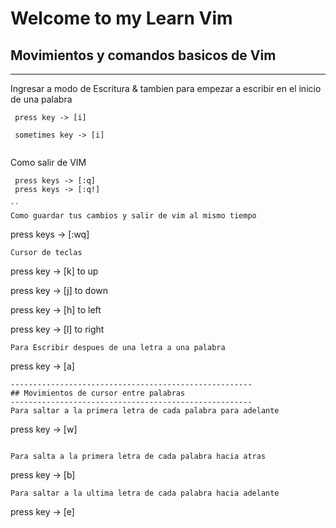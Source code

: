 # Welcome to my Learn Vim

## Movimientos y comandos basicos de Vim
------------------------------------------------------
Ingresar a modo de Escritura & tambien para empezar a escribir en el inicio de una palabra

```
 press key -> [i] 

 sometimes key -> [i] 
 
```
Como salir de VIM 

``` 
 press keys -> [:q] 
 press keys -> [:q!]

``
Como guardar tus cambios y salir de vim al mismo tiempo 

```
 press keys -> [:wq]

```
Cursor de teclas

```
press key -> [k] to up

press key -> [j] to down

press key -> [h] to left

press key -> [l] to right

```
Para Escribir despues de una letra a una palabra

```
press key -> [a]

```
------------------------------------------------------
## Movimientos de cursor entre palabras
------------------------------------------------------
Para saltar a la primera letra de cada palabra para adelante

```
press key -> [w]

```

Para salta a la primera letra de cada palabra hacia atras

```
press key -> [b]

```
Para saltar a la ultima letra de cada palabra hacia adelante

```
press key -> [e]

```












